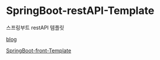 # SpringBoot-restAPI-Template
스프링부트 restAPI 템플릿

[blog](http://handcoding.tistory.com/category/Spring/SpringBoot)

[SpringBoot-front-Template](https://github.com/SeungHwan-Lee/SpringBoot-front-Template)

